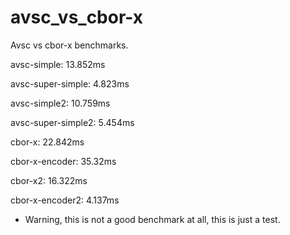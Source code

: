 # avsc_vs_cbor-x
Avsc vs cbor-x benchmarks.

avsc-simple: 13.852ms

avsc-super-simple: 4.823ms

avsc-simple2: 10.759ms

avsc-super-simple2: 5.454ms

cbor-x: 22.842ms

cbor-x-encoder: 35.32ms

cbor-x2: 16.322ms

cbor-x-encoder2: 4.137ms

* Warning, this is not a good benchmark at all, this is just a test.
